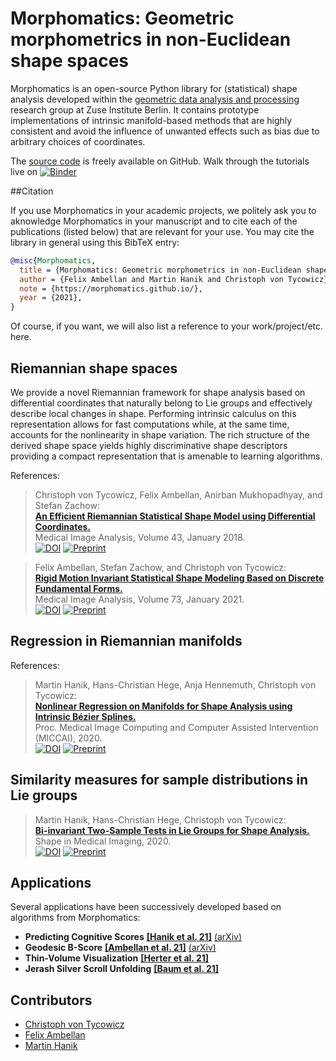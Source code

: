 # Morphomatics: Geometric morphometrics in non-Euclidean shape spaces

Morphomatics is an open-source Python library for (statistical) shape analysis developed within the [geometric data analysis and processing](https://www.zib.de/visual/geometric-data-analysis-and-processing) research group at Zuse Institute Berlin.
It contains prototype implementations of intrinsic manifold-based methods that are highly consistent and avoid the influence of unwanted effects such as bias due to arbitrary choices of coordinates.

The [source code](https://github.com/morphomatics/morphomatics) is freely available on GitHub.
Walk through the tutorials live on [![Binder](https://mybinder.org/badge_logo.svg)](https://mybinder.org/v2/gh/morphomatics/morphomatics.github.io/HEAD?filepath=docs%2Ftutorials)

##Citation

If you use Morphomatics in your academic projects, we politely ask you to aknowledge Morphomatics in your manuscript and to cite each of the publications (listed below) that are relevant for your use.
You may cite the library in general using this BibTeX entry:

```bibtex
@misc{Morphomatics,
  title = {Morphomatics: Geometric morphometrics in non-Euclidean shape spaces},
  author = {Felix Ambellan and Martin Hanik and Christoph von Tycowicz},
  note = {https://morphomatics.github.io/},
  year = {2021},
}
```

Of course, if you want, we will also list a reference to your work/project/etc. here. 


## Riemannian shape spaces

We provide a novel Riemannian framework for shape analysis based on differential coordinates that naturally belong to Lie groups and effectively describe local changes in shape.
Performing intrinsic calculus on this representation allows for fast computations while, at the same time, accounts for the nonlinearity in shape variation.
The rich structure of the derived shape space yields highly discriminative shape descriptors providing a compact representation that is amenable to learning algorithms.

References:

> Christoph von Tycowicz, Felix Ambellan, Anirban Mukhopadhyay, and Stefan Zachow:  
> **[An Efficient Riemannian Statistical Shape Model using Differential Coordinates.](https://opus4.kobv.de/opus4-zib/files/6117/ZIBReport_16-69.pdf)**  
> Medical Image Analysis, Volume 43, January 2018.</br>
> [![DOI](https://img.shields.io/badge/DOI-10.1016/j.media.2017.09.004-yellow)](http://dx.doi.org/10.1016/j.media.2017.09.004) [![Preprint](https://img.shields.io/badge/Preprint-ZIB--Report_16--69-silver)](https://opus4.kobv.de/opus4-zib/files/6117/ZIBReport_16-69.pdf)

<!--  -->
> Felix Ambellan, Stefan Zachow, and Christoph von Tycowicz:  
> **[Rigid Motion Invariant Statistical Shape Modeling Based on Discrete Fundamental Forms.](https://doi.org/10.1016/j.media.2021.102178)**  
> Medical Image Analysis, Volume 73, January 2021.</br>
> [![DOI](https://img.shields.io/badge/DOI-10.1016/j.media.2021.102178-yellow)](https://doi.org/10.1016/j.media.2021.102178) [![Preprint](https://img.shields.io/badge/arXiv-2111.06850-red)](http://arxiv.org/abs/2111.06850)

## Regression in Riemannian manifolds

References:

> Martin Hanik, Hans-Christian Hege, Anja Hennemuth, Christoph von Tycowicz:  
> **[Nonlinear Regression on Manifolds for Shape Analysis using Intrinsic Bézier Splines.](http://arxiv.org/abs/2007.05275)**  
> Proc. Medical Image Computing and Computer Assisted Intervention (MICCAI), 2020. </br>
> [![DOI](https://img.shields.io/badge/DOI-10.1007/978--3--030--59719--1__60-yellow)](http://dx.doi.org/10.1007/978-3-030-59719-1_60) [![Preprint](https://img.shields.io/badge/arXiv-2007.05275-red)](http://arxiv.org/abs/2007.05275)


## Similarity measures for sample distributions in Lie groups

> Martin Hanik, Hans-Christian Hege, Christoph von Tycowicz:  
> **[Bi-invariant Two-Sample Tests in Lie Groups for Shape Analysis.](https://arxiv.org/abs/2008.12195)**  
> Shape in Medical Imaging, 2020. </br>
> [![DOI](https://img.shields.io/badge/DOI-10.1007/978--3--030--61056--2__4-yellow)](http://dx.doi.org/10.1007/978-3-030-61056-2_4) [![Preprint](https://img.shields.io/badge/arXiv-2008.12195-red)](http://arxiv.org/abs/2008.12195)

## Applications

Several applications have been successively developed based on algorithms from Morphomatics:

* __Predicting Cognitive Scores__ **[[Hanik et al. 21]](http://dx.doi.org/10.1007/s11682-021-00585-7)** [(arXiv)](http://arxiv.org/abs/2106.09408)
* __Geodesic B-Score__ **[[Ambellan et al. 21]](http://dx.doi.org/10.1007/978-3-030-78191-0_14)** [(arXiv)](http://arxiv.org/abs/2104.01107)
* __Thin-Volume Visualization__ **[[Herter et al. 21]](http://dx.doi.org/10.1111/cgf.14296)**
* __Jerash Silver Scroll Unfolding__ **[[Baum et al. 21]](http://dx.doi.org/10.1016/j.daach.2021.e00186)**


## Contributors

* [Christoph von Tycowicz](https://www.tycowicz.de)
* [Felix Ambellan](https://www.zib.de/members/ambellan)
* [Martin Hanik](https://www.zib.de/members/hanik)

<!--
## Install

* buckle up!
-->
